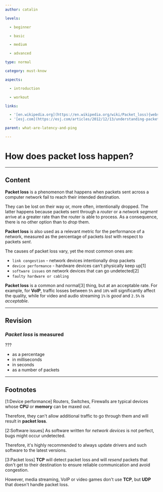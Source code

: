 ```yaml
---
author: catalin

levels:

  - beginner

  - basic

  - medium

  - advanced

type: normal

category: must-know

aspects:

  - introduction

  - workout

links:

  - '[en.wikipedia.org](https://en.wikipedia.org/wiki/Packet_loss){website}'
  - '[esj.com](https://esj.com/articles/2012/12/13/understanding-packet-loss.aspx){website}'

parent: what-are-latency-and-ping

---
```


# How does packet loss happen?

---
## Content

**Packet loss** is a phenomenon that happens when packets sent across a computer network fail to reach their intended destination.

They can be lost on their way or, more often, intentionally dropped. The latter happens because packets sent through a *router* or a *network segment* arrive at a greater rate than the router is able to process. As a consequence, there is no other option than to *drop* them.

**Packet loss** is also used as a relevant metric for the performance of a network, measured as the percentage of packets *lost* with respect to packets *sent*.

The causes of packet loss vary, yet the most common ones are:
 - `link congestion`  - network devices intentionally drop packets
 - `device performance` - hardware devices can't physically keep up[1]
 - `software issues` on network devices that can go undetected[2]
 - `faulty hardware or cabling`

**Packet loss** is a common and normal[3] thing, but at an acceptable rate. For example, for **VoIP**, traffic losses between `5%` and `10%` will significantly affect the quality, while for video and audio streaming `1%` is *good* and `2.5%` is *acceptable*.

---
## Revision

### *Packet loss* is measured

???


* as a percentage
* in milliseconds
* in seconds
* as a number of packets

---
## Footnotes
[1:Device performance]
Routers, Switches, Firewalls are typical devices whose **CPU** or **memory** can be maxed out.

Therefore, they can't allow additional traffic to go through them and will result in **packet loss**.


[2:Software issues]
As software written for *network devices* is not perfect, bugs might occur undetected.

Therefore, it's highly recommended to always update drivers and such software to the latest versions.

[3:Packet loss]
**TCP** will detect packet loss and will *resend* packets that don't get to their destination to ensure reliable communication and avoid congestion.

However, media streaming, VoIP or video games don't use **TCP**, but **UDP** that doesn't handle packet loss.

